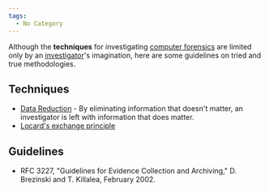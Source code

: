 ```yaml
---
tags:
  - No Category
---
```

Although the **techniques** for investigating [computer
forensics](computer_forensics.md) are limited only by an
[investigator](investigator.md)'s imagination, here are some
guidelines on tried and true methodologies.

## Techniques

- [Data Reduction](data_reduction.md) - By eliminating
  information that doesn't matter, an investigator is left with
  information that does matter.
- [Locard's exchange principle](locard's_exchange_principle.md)

## Guidelines

- RFC 3227, "Guidelines for Evidence Collection and Archiving," D.
  Brezinski and T. Killalea, February 2002.